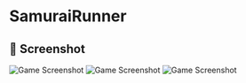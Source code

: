# SamuraiRunner
## 📸 Screenshot
![Game Screenshot](Assets/Images/screenshot1.png)
![Game Screenshot](Assets/Images/screenshot1.png)
![Game Screenshot](Assets/Images/screenshot1.png)
